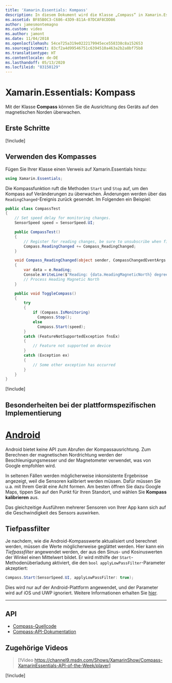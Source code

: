 ```yaml
---
title: 'Xamarin.Essentials: Kompass'
description: In diesem Dokument wird die Klasse „Compass“ in Xamarin.Essentials beschrieben, mit der Sie die Ausrichtung des Geräts auf den magnetischen Norden überwachen können.
ms.assetid: BF85B0C3-C686-43D9-811A-07DCAF8CDD86
author: jamesmontemagno
ms.custom: video
ms.author: jamont
ms.date: 11/04/2018
ms.openlocfilehash: 54ce725a319e0222179945ece558338c8a152653
ms.sourcegitcommit: 83cf2a4d99546751c6394510a463a2b2a8bf75b8
ms.translationtype: HT
ms.contentlocale: de-DE
ms.lasthandoff: 05/13/2020
ms.locfileid: "83150129"
---
```

# <a name="xamarinessentials-compass"></a>Xamarin.Essentials: Kompass

Mit der Klasse **Compass** können Sie die Ausrichtung des Geräts auf den magnetischen Norden überwachen.

## <a name="get-started"></a>Erste Schritte

[!include[](~/essentials/includes/get-started.md)]

## <a name="using-compass"></a>Verwenden des Kompasses

Fügen Sie Ihrer Klasse einen Verweis auf Xamarin.Essentials hinzu:

```csharp
using Xamarin.Essentials;
```

Die Kompassfunktion ruft die Methoden `Start` und `Stop` auf, um den Kompass auf Veränderungen zu überwachen. Änderungen werden über das `ReadingChanged`-Ereignis zurück gesendet. Im Folgenden ein Beispiel:

```csharp
public class CompassTest
{
    // Set speed delay for monitoring changes.
    SensorSpeed speed = SensorSpeed.UI;

    public CompassTest()
    {
        // Register for reading changes, be sure to unsubscribe when finished
        Compass.ReadingChanged += Compass_ReadingChanged;
    }

    void Compass_ReadingChanged(object sender, CompassChangedEventArgs e)
    {
        var data = e.Reading;
        Console.WriteLine($"Reading: {data.HeadingMagneticNorth} degrees");
        // Process Heading Magnetic North
    }

    public void ToggleCompass()
    {
        try
        {
            if (Compass.IsMonitoring)
              Compass.Stop();
            else
              Compass.Start(speed);
        }
        catch (FeatureNotSupportedException fnsEx)
        {
            // Feature not supported on device
        }
        catch (Exception ex)
        {
            // Some other exception has occurred
        }
    }
}
```

[!include[](~/essentials/includes/sensor-speed.md)]

## <a name="platform-implementation-specifics"></a>Besonderheiten bei der plattformspezifischen Implementierung

# <a name="android"></a>[Android](#tab/android)

Android bietet keine API zum Abrufen der Kompassausrichtung. Zum Berechnen der magnetischen Nordrichtung werden der Beschleunigungsmesser und der Magnetometer verwendet, was von Google empfohlen wird.

In seltenen Fällen werden möglicherweise inkonsistente Ergebnisse angezeigt, weil die Sensoren kalibriert werden müssen. Dafür müssen Sie u.a. mit Ihrem Gerät eine Acht formen. Am besten öffnen Sie dazu Google Maps, tippen Sie auf den Punkt für Ihren Standort, und wählen Sie **Kompass kalibrieren** aus.

Das gleichzeitige Ausführen mehrerer Sensoren von Ihrer App kann sich auf die Geschwindigkeit des Sensors auswirken.

## <a name="low-pass-filter"></a>Tiefpassfilter

Je nachdem, wie die Android-Kompasswerte aktualisiert und berechnet werden, müssen die Werte möglicherweise geglättet werden. Hier kann ein _Tiefpassfilter_ angewendet werden, der aus den Sinus- und Kosinuswerten der Winkel einen Mittelwert bildet. Er wird mithilfe der `Start`-Methodenüberladung aktiviert, die den `bool applyLowPassFilter`-Parameter akzeptiert:

```csharp
Compass.Start(SensorSpeed.UI, applyLowPassFilter: true);
```

Dies wird nur auf der Android-Plattform angewendet, und der Parameter wird auf iOS und UWP ignoriert.  Weitere Informationen erhalten Sie [hier](https://github.com/xamarin/Essentials/pull/354#issuecomment-405316860).

--------------

## <a name="api"></a>API

- [Compass-Quellcode](https://github.com/xamarin/Essentials/tree/master/Xamarin.Essentials/Compass)
- [Compass-API-Dokumentation](xref:Xamarin.Essentials.Compass)

## <a name="related-video"></a>Zugehörige Videos

> [!Video https://channel9.msdn.com/Shows/XamarinShow/Compass-XamarinEssentials-API-of-the-Week/player]

[!include[](~/essentials/includes/xamarin-show-essentials.md)]
